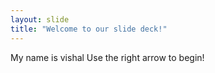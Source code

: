 ```yaml
---
layout: slide
title: "Welcome to our slide deck!"
---
```

My name is vishal 
Use the right arrow to begin!
